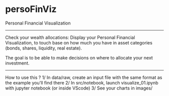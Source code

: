 # persoFinViz
Personal Financial Visualization
***
Check your wealth allocations: 
Display your Personal Financial Visualization, to touch base on how much you have in asset categories (bonds, shares, liquidity, real estate).

The goal is to be able to make decisions on where to allocate your next investment.
***
How to use this ?
1/ In data/raw, create an input file with the same format as the example you'll find there
2/ In src/notebook, launch visualize_01.ipynb with jupyter notebook (or inside VScode)
3/ See your charts in images/
